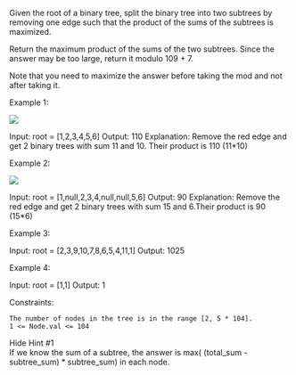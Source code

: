 Given the root of a binary tree, split the binary tree into two subtrees by removing one edge such that the product of the sums of the subtrees is maximized.

Return the maximum product of the sums of the two subtrees. Since the answer may be too large, return it modulo 109 + 7.

Note that you need to maximize the answer before taking the mod and not after taking it.

 

Example 1:

![](https://assets.leetcode.com/uploads/2020/01/21/sample_1_1699.png)

Input: root = [1,2,3,4,5,6]
Output: 110
Explanation: Remove the red edge and get 2 binary trees with sum 11 and 10. Their product is 110 (11*10)

Example 2:

![](https://assets.leetcode.com/uploads/2020/01/21/sample_2_1699.png)

Input: root = [1,null,2,3,4,null,null,5,6]
Output: 90
Explanation: Remove the red edge and get 2 binary trees with sum 15 and 6.Their product is 90 (15*6)

Example 3:

Input: root = [2,3,9,10,7,8,6,5,4,11,1]
Output: 1025

Example 4:

Input: root = [1,1]
Output: 1

 

Constraints:

    The number of nodes in the tree is in the range [2, 5 * 104].
    1 <= Node.val <= 104

   Hide Hint #1  
If we know the sum of a subtree, the answer is max( (total_sum - subtree_sum) * subtree_sum) in each node.
